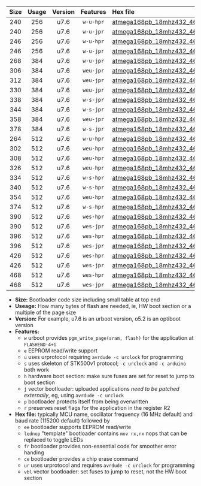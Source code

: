 |Size|Usage|Version|Features|Hex file|
|:-:|:-:|:-:|:-:|:--|
|240|256|u7.6|`w-u-hpr`|[atmega168pb_18mhz432_460800bps_ur.hex](https://raw.githubusercontent.com/stefanrueger/urboot/main//atmega168pb_18mhz432_460800bps_ur.hex)|
|240|256|u7.6|`w-u-jpr`|[atmega168pb_18mhz432_460800bps_ur_vbl.hex](https://raw.githubusercontent.com/stefanrueger/urboot/main//atmega168pb_18mhz432_460800bps_ur_vbl.hex)|
|246|256|u7.6|`w-u-hpr`|[atmega168pb_18mhz432_460800bps_lednop_ur.hex](https://raw.githubusercontent.com/stefanrueger/urboot/main//atmega168pb_18mhz432_460800bps_lednop_ur.hex)|
|246|256|u7.6|`w-u-jpr`|[atmega168pb_18mhz432_460800bps_lednop_ur_vbl.hex](https://raw.githubusercontent.com/stefanrueger/urboot/main//atmega168pb_18mhz432_460800bps_lednop_ur_vbl.hex)|
|268|384|u7.6|`w-u-jpr`|[atmega168pb_18mhz432_460800bps_lednop_fr_ur_vbl.hex](https://raw.githubusercontent.com/stefanrueger/urboot/main//atmega168pb_18mhz432_460800bps_lednop_fr_ur_vbl.hex)|
|306|384|u7.6|`weu-jpr`|[atmega168pb_18mhz432_460800bps_ee_ur_vbl.hex](https://raw.githubusercontent.com/stefanrueger/urboot/main//atmega168pb_18mhz432_460800bps_ee_ur_vbl.hex)|
|312|384|u7.6|`weu-jpr`|[atmega168pb_18mhz432_460800bps_ee_lednop_ur_vbl.hex](https://raw.githubusercontent.com/stefanrueger/urboot/main//atmega168pb_18mhz432_460800bps_ee_lednop_ur_vbl.hex)|
|330|384|u7.6|`weu-jpr`|[atmega168pb_18mhz432_460800bps_ee_lednop_fr_ur_vbl.hex](https://raw.githubusercontent.com/stefanrueger/urboot/main//atmega168pb_18mhz432_460800bps_ee_lednop_fr_ur_vbl.hex)|
|338|384|u7.6|`w-s-jpr`|[atmega168pb_18mhz432_460800bps_vbl.hex](https://raw.githubusercontent.com/stefanrueger/urboot/main//atmega168pb_18mhz432_460800bps_vbl.hex)|
|344|384|u7.6|`w-s-jpr`|[atmega168pb_18mhz432_460800bps_lednop_vbl.hex](https://raw.githubusercontent.com/stefanrueger/urboot/main//atmega168pb_18mhz432_460800bps_lednop_vbl.hex)|
|358|384|u7.6|`weu-jpr`|[atmega168pb_18mhz432_460800bps_ee_lednop_fr_ce_ur_vbl.hex](https://raw.githubusercontent.com/stefanrueger/urboot/main//atmega168pb_18mhz432_460800bps_ee_lednop_fr_ce_ur_vbl.hex)|
|378|384|u7.6|`w-s-jpr`|[atmega168pb_18mhz432_460800bps_lednop_fr_vbl.hex](https://raw.githubusercontent.com/stefanrueger/urboot/main//atmega168pb_18mhz432_460800bps_lednop_fr_vbl.hex)|
|264|512|u7.6|`w-u-hpr`|[atmega168pb_18mhz432_460800bps_lednop_fr_ur.hex](https://raw.githubusercontent.com/stefanrueger/urboot/main//atmega168pb_18mhz432_460800bps_lednop_fr_ur.hex)|
|302|512|u7.6|`weu-hpr`|[atmega168pb_18mhz432_460800bps_ee_ur.hex](https://raw.githubusercontent.com/stefanrueger/urboot/main//atmega168pb_18mhz432_460800bps_ee_ur.hex)|
|308|512|u7.6|`weu-hpr`|[atmega168pb_18mhz432_460800bps_ee_lednop_ur.hex](https://raw.githubusercontent.com/stefanrueger/urboot/main//atmega168pb_18mhz432_460800bps_ee_lednop_ur.hex)|
|326|512|u7.6|`weu-hpr`|[atmega168pb_18mhz432_460800bps_ee_lednop_fr_ur.hex](https://raw.githubusercontent.com/stefanrueger/urboot/main//atmega168pb_18mhz432_460800bps_ee_lednop_fr_ur.hex)|
|334|512|u7.6|`w-s-hpr`|[atmega168pb_18mhz432_460800bps.hex](https://raw.githubusercontent.com/stefanrueger/urboot/main//atmega168pb_18mhz432_460800bps.hex)|
|340|512|u7.6|`w-s-hpr`|[atmega168pb_18mhz432_460800bps_lednop.hex](https://raw.githubusercontent.com/stefanrueger/urboot/main//atmega168pb_18mhz432_460800bps_lednop.hex)|
|354|512|u7.6|`weu-hpr`|[atmega168pb_18mhz432_460800bps_ee_lednop_fr_ce_ur.hex](https://raw.githubusercontent.com/stefanrueger/urboot/main//atmega168pb_18mhz432_460800bps_ee_lednop_fr_ce_ur.hex)|
|374|512|u7.6|`w-s-hpr`|[atmega168pb_18mhz432_460800bps_lednop_fr.hex](https://raw.githubusercontent.com/stefanrueger/urboot/main//atmega168pb_18mhz432_460800bps_lednop_fr.hex)|
|390|512|u7.6|`wes-hpr`|[atmega168pb_18mhz432_460800bps_ee.hex](https://raw.githubusercontent.com/stefanrueger/urboot/main//atmega168pb_18mhz432_460800bps_ee.hex)|
|390|512|u7.6|`wes-jpr`|[atmega168pb_18mhz432_460800bps_ee_vbl.hex](https://raw.githubusercontent.com/stefanrueger/urboot/main//atmega168pb_18mhz432_460800bps_ee_vbl.hex)|
|396|512|u7.6|`wes-hpr`|[atmega168pb_18mhz432_460800bps_ee_lednop.hex](https://raw.githubusercontent.com/stefanrueger/urboot/main//atmega168pb_18mhz432_460800bps_ee_lednop.hex)|
|396|512|u7.6|`wes-jpr`|[atmega168pb_18mhz432_460800bps_ee_lednop_vbl.hex](https://raw.githubusercontent.com/stefanrueger/urboot/main//atmega168pb_18mhz432_460800bps_ee_lednop_vbl.hex)|
|426|512|u7.6|`wes-hpr`|[atmega168pb_18mhz432_460800bps_ee_lednop_fr.hex](https://raw.githubusercontent.com/stefanrueger/urboot/main//atmega168pb_18mhz432_460800bps_ee_lednop_fr.hex)|
|426|512|u7.6|`wes-jpr`|[atmega168pb_18mhz432_460800bps_ee_lednop_fr_vbl.hex](https://raw.githubusercontent.com/stefanrueger/urboot/main//atmega168pb_18mhz432_460800bps_ee_lednop_fr_vbl.hex)|
|468|512|u7.6|`wes-hpr`|[atmega168pb_18mhz432_460800bps_ee_lednop_fr_ce.hex](https://raw.githubusercontent.com/stefanrueger/urboot/main//atmega168pb_18mhz432_460800bps_ee_lednop_fr_ce.hex)|
|468|512|u7.6|`wes-jpr`|[atmega168pb_18mhz432_460800bps_ee_lednop_fr_ce_vbl.hex](https://raw.githubusercontent.com/stefanrueger/urboot/main//atmega168pb_18mhz432_460800bps_ee_lednop_fr_ce_vbl.hex)|

- **Size:** Bootloader code size including small table at top end
- **Useage:** How many bytes of flash are needed, ie, HW boot section or a multiple of the page size
- **Version:** For example, u7.6 is an urboot version, o5.2 is an optiboot version
- **Features:**
  + `w` urboot provides `pgm_write_page(sram, flash)` for the application at `FLASHEND-4+1`
  + `e` EEPROM read/write support
  + `u` uses urprotocol requiring `avrdude -c urclock` for programming
  + `s` uses skeleton of STK500v1 protocol; `-c urclock` and `-c arduino` both work
  + `h` hardware boot section: make sure fuses are set for reset to jump to boot section
  + `j` vector bootloader: uploaded applications *need to be patched externally*, eg, using `avrdude -c urclock`
  + `p` bootloader protects itself from being overwritten
  + `r` preserves reset flags for the application in the register R2
- **Hex file:** typically MCU name, oscillator frequency (16 MHz default) and baud rate (115200 default) followed by
  + `ee` bootloader supports EEPROM read/write
  + `lednop` "template" bootloader contains `mov rx,rx` nops that can be replaced to toggle LEDs
  + `fr` bootloader provides non-essential code for smoother error handing
  + `ce` bootloader provides a chip erase command
  + `ur` uses urprotocol and requires `avrdude -c urclock` for programming
  + `vbl` vector bootloader: set fuses to jump to reset, not the HW boot section
